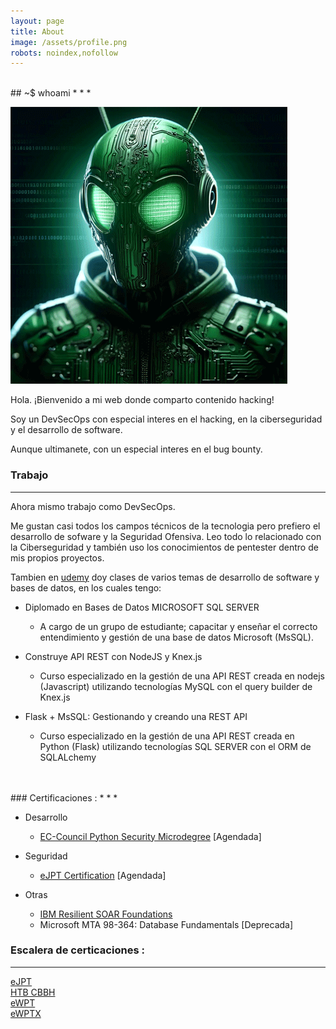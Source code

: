 ```yaml
---
layout: page
title: About
image: /assets/profile.png
robots: noindex,nofollow
---
```


<br>
## ~$ whoami
* * *


![](/assets/profile.png) 

Hola. ¡Bienvenido a mi web donde comparto contenido hacking!

Soy un DevSecOps con especial interes en el hacking, en la ciberseguridad y el desarrollo de software.

Aunque ultimanete, con un especial interes en el bug bounty.

### Trabajo
* * *

Ahora mismo trabajo como DevSecOps. 

Me gustan casi todos los campos técnicos de la tecnologia pero prefiero el desarrollo de sofware y la Seguridad Ofensiva. Leo todo lo relacionado con la Ciberseguridad y también uso los conocimientos de pentester dentro de mis propios proyectos.


Tambien en [udemy](https://www.udemy.com/user/danielperez16/) doy clases de varios temas de desarrollo de software y bases de datos, en los cuales tengo:

- Diplomado en Bases de Datos
MICROSOFT SQL SERVER
    - A cargo de un grupo de estudiante; capacitar y enseñar el correcto entendimiento y gestión de una base de datos Microsoft (MsSQL).

- Construye API REST con NodeJS y Knex.js
    - Curso especializado en la gestión de una API REST creada en nodejs (Javascript) utilizando tecnologías MySQL con el query builder de Knex.js
    
- Flask + MsSQL: Gestionando y creando una REST API
   - Curso especializado en la gestión de una API REST creada en Python (Flask) utilizando tecnologías SQL SERVER con el ORM de SQLALchemy

<br>


<br>
### Certificaciones :
* * *

- Desarrollo
   - [EC-Council Python Security Microdegree](https://codered.eccouncil.org/course/python-security-microdegree) [Agendada]

- Seguridad
   -  [eJPT Certification](https://security.ine.com/certifications/ejpt-certification) [Agendada]
- Otras
   - [IBM Resilient SOAR Foundations](https://www.ibm.com/training/badge/ibm-resilient-soar-foundations)
   - Microsoft MTA 98-364: Database Fundamentals [Deprecada]


### Escalera de certicaciones :
* * *

[eJPT](https://security.ine.com/certifications/ejpt-certification)  <br>
[HTB CBBH](https://academy.hackthebox.com/preview/certifications/htb-certified-bug-bounty-hunter) <br>
[eWPT](https://ine.com/learning/certifications/external/elearnsecurity-web-application-penetration-tester)<br> 
[eWPTX](https://security.ine.com/certifications/ewptx-certification/) <br>